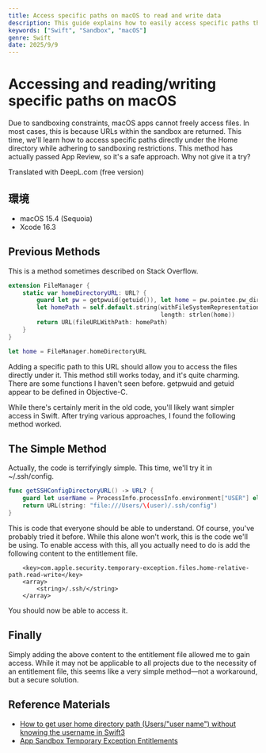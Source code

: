 ```yaml
---
title: Access specific paths on macOS to read and write data
description: This guide explains how to easily access specific paths that are difficult to reach using Sandbox. By properly editing the entitlement file, you can read and write files outside the sandbox.
keywords: ["Swift", "Sandbox", "macOS"]
genre: Swift
date: 2025/9/9
---
```

# Accessing and reading/writing specific paths on macOS
Due to sandboxing constraints, macOS apps cannot freely access files. In most cases, this is because URLs within the sandbox are returned. This time, we'll learn how to access specific paths directly under the Home directory while adhering to sandboxing restrictions.
This method has actually passed App Review, so it's a safe approach. Why not give it a try?

Translated with DeepL.com (free version)

## 環境
- macOS 15.4 (Sequoia)
- Xcode 16.3
  
## Previous Methods
This is a method sometimes described on Stack Overflow.
```swift
extension FileManager {
    static var homeDirectoryURL: URL? {
        guard let pw = getpwuid(getuid()), let home = pw.pointee.pw_dir else { return nil }
        let homePath = self.default.string(withFileSystemRepresentation: home,
                                           length: strlen(home))
        return URL(fileURLWithPath: homePath)
    }
}

let home = FileManager.homeDirectoryURL
```
Adding a specific path to this URL should allow you to access the files directly under it.
This method still works today, and it's quite charming. There are some functions I haven't seen before. getpwuid and getuid appear to be defined in Objective-C.

While there's certainly merit in the old code, you'll likely want simpler access in Swift. After trying various approaches, I found the following method worked.
## The Simple Method
Actually, the code is terrifyingly simple. This time, we'll try it in ~/.ssh/config.
```swift
func getSSHConfigDirectoryURL() -> URL? {
    guard let userName = ProcessInfo.processInfo.environment["USER"] else { return nil }
    return URL(string: "file:///Users/\(user)/.ssh/config")
}
```
This is code that everyone should be able to understand. Of course, you've probably tried it before. While this alone won't work, this is the code we'll be using.
To enable access with this, all you actually need to do is add the following content to the entitlement file.
```plist
	<key>com.apple.security.temporary-exception.files.home-relative-path.read-write</key>
	<array>
		<string>/.ssh/</string>
	</array>
```
You should now be able to access it.

## Finally
Simply adding the above content to the entitlement file allowed me to gain access. While it may not be applicable to all projects due to the necessity of an entitlement file, this seems like a very simple method—not a workaround, but a secure solution.

## Reference Materials
- [How to get user home directory path (Users/"user name") without knowing the username in Swift3](https://stackoverflow.com/questions/41383054/how-to-get-user-home-directory-path-users-user-name-without-knowing-the-user)
- [App Sandbox Temporary Exception Entitlements](https://developer.apple.com/library/archive/documentation/Miscellaneous/Reference/EntitlementKeyReference/Chapters/AppSandboxTemporaryExceptionEntitlements.html)